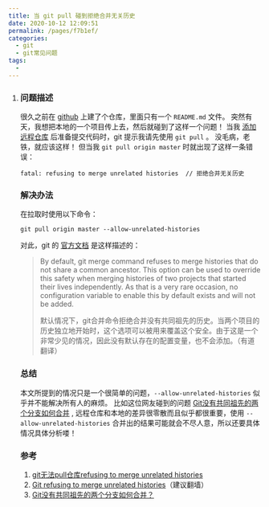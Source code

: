 ```yaml
---
title: 当 git pull 碰到拒绝合并无关历史
date: 2020-10-12 12:09:51
permalink: /pages/f7b1ef/
categories:
  - git
  - git常见问题
tags:
  - 
---
```

1. ### 问题描述

   很久之前在 [github](https://github.com/lddtime) 上建了个仓库，里面只有一个 `README.md` 文件。
   突然有天，我想把本地的一个项目传上去，然后就碰到了这样一个问题！
   当我 [添加远程仓库](https://git-scm.com/docs/git-remote) 后准备提交代码时，git 提示我请先使用 `git pull` 。
   没毛病，老铁，就应该这样！
   但当我 `git pull origin master` 时就出现了这样一条错误：

   ```
   fatal: refusing to merge unrelated histories  // 拒绝合并无关历史
   ```

   ### 解决办法

   在拉取时使用以下命令：

   ```
   git pull origin master --allow-unrelated-histories
   ```

   对此，git 的 [官方文档](https://git-scm.com/docs) 是这样描述的：

   > By default, git merge command refuses to merge histories that do not share a common ancestor. This option can be used to override this safety when merging histories of two projects that started their lives independently. As that is a very rare occasion, no configuration variable to enable this by default exists and will not be added.
   >
   > 默认情况下，git合并命令拒绝合并没有共同祖先的历史。当两个项目的历史独立地开始时，这个选项可以被用来覆盖这个安全。由于这是一个非常少见的情况，因此没有默认存在的配置变量，也不会添加。（有道翻译）

   ### 总结

   本文所提到的情况只是一个很简单的问题，`--allow-unrelated-histories` 似乎并不能解决所有人的麻烦。
   比如这位网友碰到的问题 [Git没有共同祖先的两个分支如何合并](https://www.oschina.net/question/2771965_2191842) , 远程仓库和本地的差异很零散而且似乎都很重要，使用 `--allow-unrelated-histories` 合并出的结果可能就会不尽人意，所以还要具体情况具体分析喽！

   ### 参考

   1.  [git无法pull仓库refusing to merge unrelated histories](http://blog.csdn.net/lindexi_gd/article/details/52554159)
   2.  [Git refusing to merge unrelated histories](https://stackoverflow.com/questions/37937984/git-refusing-to-merge-unrelated-histories)（建议翻墙）
   3.  [Git没有共同祖先的两个分支如何合并？](https://www.oschina.net/question/2771965_2191842)